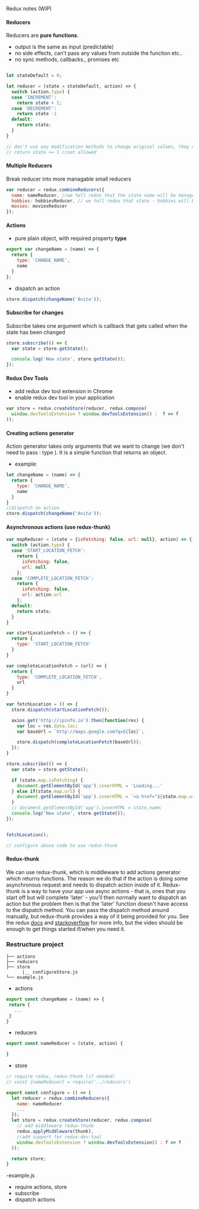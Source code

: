 Redux notes (WIP)

#### Reducers

Reducers are **pure functions**.
- output is the same as input (predictable)
- no side effects, can't pass any values from outside the function etc..
- no sync methods, callbacks., promises etc

```js

let stateDefault = 0;

let reducer = (state = stateDefault, action) => {
  switch (action.type) {
  case 'INCREMENT':
    return state + 1;
  case 'DECREMENT':
    return state -1
  default:
    return state;
  }
}

// don't use any modification methods to change original values, they can only return new values
// return state += 1 //not allowed
```

#### Multiple Reducers

Break reducer into more managable small reducers

```js
var reducer = redux.combineReducers({
  name: nameReducer, //we tell redux that the state name will be managed by nameReducer
  hobbies: hobbiesReducer, // we tell redux that state - hobbies will be managed by hobbiesReducer
  movies: moviesReducer
});

```
#### Actions
- pure plain object, with required property **type**

```js
export var changeName = (name) => {
  return {
    type: 'CHANGE_NAME',
    name
  }
};
```

- dispatch an action

```js
store.dispatch(changeName('Anita'));

```

#### Subscribe for changes

Subscribe takes one argument which is callback that gets called when the state has been changed

```js
store.subscribe(() => {
  var state = store.getState();

  console.log('New state', store.getState());
});

```

#### Redux Dev Tools

- add redux dev tool extension in Chrome
- enable redux dev tool in your application

```js
var store = redux.createStore(reducer, redux.compose(
  window.devToolsExtension ? window.devToolsExtension() :  f => f
));

```  
#### Creating actions generator

Action generator takes only arguments that we want to change (we don't need to pass : type ). It is a simple function that returns an object.
- example:

```js
let changeName = (name) => {
  return {
    type: 'CHANGE_NAME',
    name
  }
}
//dispatch an action
store.dispatch(changeName('Anita'));

```

#### Asynchronous actions (use redux-thunk)

```js
var mapReducer = (state = {isFetching: false, url: null}, action) => {
  switch (action.type) {
  case 'START_LOCATION_FETCH':
    return {
      isFetching: false,
      url: null
    };
  case 'COMPLETE_LOCATION_FETCH':
    return {
      isFetching: false,
      url: action.url
    };
  default:
    return state;
  }
}

var startLocationFetch = () => {
  return {
    type: 'START_LOCATION_FETCH'
  }
}

var completeLocationFetch = (url) => {
  return {
    type: 'COMPLETE_LOCATION_FETCH',
    url
  }
}

var fetchLocation = () => {
  store.dispatch(startLocationFetch());

  axios.get('http://ipinfo.io').then(function(res) {
    var loc = res.data.loc;
    var baseUrl = `http://maps.google.com?q=${loc}`;

    store.dispatch(completeLocationFetch(baseUrl));
  });
}

store.subscribe(() => {
  var state = store.getState();

  if (state.map.isFetching) {
    document.getElementById('app').innerHTML = 'Loading...'
  } else if(state.map.url) {
    document.getElementById('app').innerHTML = `<a href="${state.map.url}" target="_blank">View your location</a>`
  }
  // document.getElementById('app').innerHTML = state.name;
  console.log('New state', store.getState());
});


fetchLocation();

// configure above code to use redux-thunk

```

#### Redux-thunk

We can use redux-thunk, which is middleware to add actions generator which returns functions. The reason we do that if the action is doing some asynchronous request and needs to dispatch action inside of it.
Redux-thunk is a way to have your app use async actions - that is, ones that you start off but will complete 'later' - you'll then normally want to dispatch an action but the problem then is that the 'later' function doesn't have access to the dispatch method.  You can pass the dispatch method around manually, but redux-thunk provides a way of it being provided for you.  See the redux [docs](http://redux.js.org/docs/advanced/AsyncActions.html) and [stackoverflow](http://stackoverflow.com/questions/35411423/how-to-dispatch-a-redux-action-with-a-timeout/35415559#35415559) for more info, but the video should be enough to get things started if/when you need it.

### Restructure project

```
├── actions                  
├── reducers                                 
├── store                    
      |__ configureStore.js
└── example.js                     
```

 - actions

 ```js
export const changeName = (name) => {
  return {
    ...
  }
}
 ```

 - reducers

 ```js
export const nameReducer = (state, action) {

}

 ```
- store

```js
// require redux, redux-thunk (if needed)
// const {nameReducer} = require('../reducers')

export const configure = () => {
  let reducer = redux.combineReducers({
    name: nameReducer
    ...
  });
  let store = redux.createStore(reducer, redux.compose(
    // add middleware redux-thunk
    redux.applyMiddleware(thunk),
    //add support for redux-dev-tool
    window.devToolsExtension ? window.devToolsExtension() : f => f
  ));

  return store;
}

```
-example.js

- require actions, store
- subscribe
- dispatch actions
